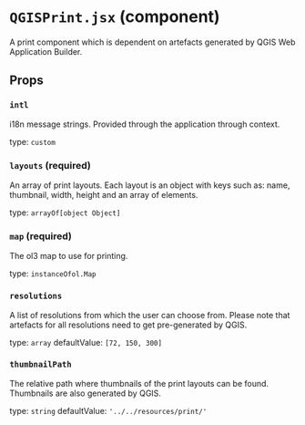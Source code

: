 `QGISPrint.jsx` (component)
===========================

A print component which is dependent on artefacts generated by QGIS Web Application Builder.

Props
-----

### `intl`

i18n message strings. Provided through the application through context.

type: `custom`


### `layouts` (required)

An array of print layouts. Each layout is an object with keys such as: name, thumbnail, width, height and an array of elements.

type: `arrayOf[object Object]`


### `map` (required)

The ol3 map to use for printing.

type: `instanceOfol.Map`


### `resolutions`

A list of resolutions from which the user can choose from. Please note that artefacts for all resolutions need to get pre-generated by QGIS.

type: `array`
defaultValue: `[72, 150, 300]`


### `thumbnailPath`

The relative path where thumbnails of the print layouts can be found. Thumbnails are also generated by QGIS.

type: `string`
defaultValue: `'../../resources/print/'`

